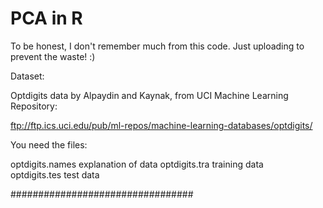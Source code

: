 # PCA in R

To be honest, I don't remember much from this code. Just uploading to prevent the waste! :) 

Dataset: 


Optdigits data by Alpaydin and Kaynak, from UCI Machine Learning Repository:


ftp://ftp.ics.uci.edu/pub/ml-repos/machine-learning-databases/optdigits/


You need the files: 

optdigits.names		explanation of data
optdigits.tra			training data  
optdigits.tes      		test data 

#################################


